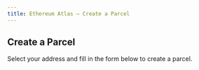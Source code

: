 ```yaml
---
title: Ethereum Atlas – Create a Parcel
---
```


## Create a Parcel

Select your address and fill in the form below to create a parcel.

